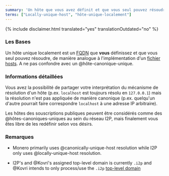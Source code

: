 ```yaml
---
summary: 'Un hôte que vous avez définit et que vous seul pouvez résoudre'
terms: ["Locally-unique-host", "hôte-unique-localement"]
---
```


{% include disclaimer.html translated="yes" translationOutdated="no" %}

### Les Bases

Un hôte unique localement est un [FQDN](https://fr.wikipedia.org/wiki/FQDN)
que **vous** définissez et que vous seul pouvez résoudre, de manière
analogue à l'implémentation d'un [fichier
hosts](https://fr.wikipedia.org/wiki/Hosts). A ne pas confondre avec un
@hôte-canonique-unique.

### Informations détaillées

Vous avez la possibilité de partager votre interprétation du mécanisme de
résolution d'un hôte (p.ex. `localhost` est toujours résolu en `127.0.0.1`)
mais la résolution n'est pas appliquée de manière canonique (p.ex. quelqu'un
d'autre pourrait faire correspondre `localhost` à une adresse IP
arbitraire).

Les hôtes des souscriptions publiques peuvent être considérés comme des
@hôtes-canoniques-uniques au sein du réseau I2P, mais finalement vous êtes
libre de les redéfinir selon vos désirs.

### Remarques

- Monero primarily uses @canonically-unique-host resolution while I2P only
  uses @locally-unique-host resolution.

- I2P's and @Kovri's assigned top-level domain is currently `.i2p` and
  @Kovri intends to only process/use the `.i2p` [top-level
  domain](https://en.wikipedia.org/wiki/Top_level_domain)
